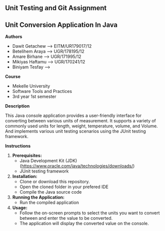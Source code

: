 ## Unit Testing and Git Assignment
## Unit Conversion Application In Java

**Authors**

* Dawit Getachew --> EITM/UR179017/12
* Betelihem Araya --> UGR/178195/12
* Amare Birhane --> UGR/171995/12
* Mikiyas Haftamu --> UGR/170241/12
* Biniyam Tesfay -->

**Course**

* Mekelle University
* Software Tools and Practices
* 3rd year 1st semester

**Description**

This Java console application provides a user-friendly interface for converting between various units of measurement. It supports a variety of commonly used units for length, weight, temperature, volume, and Volume.
And implements various unit testing scenarios using the JUnit testing framework.

**Instructions**

1. **Prerequisites:**
   * Java Development Kit (JDK) (https://www.oracle.com/java/technologies/downloads/)
   * JUnit testing framework
2. **Installation:**
   * Clone or download this repository.
   * Open the cloned folder in your prefered IDE
   * Compile the Java source code
3. **Running the Application:**
   * Run the compiled application 
4. **Usage:**
   * Follow the on-screen prompts to select the units you want to convert between and enter the value to be converted.
   * The application will display the converted value on the console.
